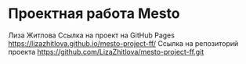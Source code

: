# Проектная работа Mesto
Лиза Житлова
Ссылка на проект на GitHub Pages 
https://lizazhitlova.github.io/mesto-project-ff/
Ссылка на репозиторий проекта 
https://github.com/LizaZhitlova/mesto-project-ff.git